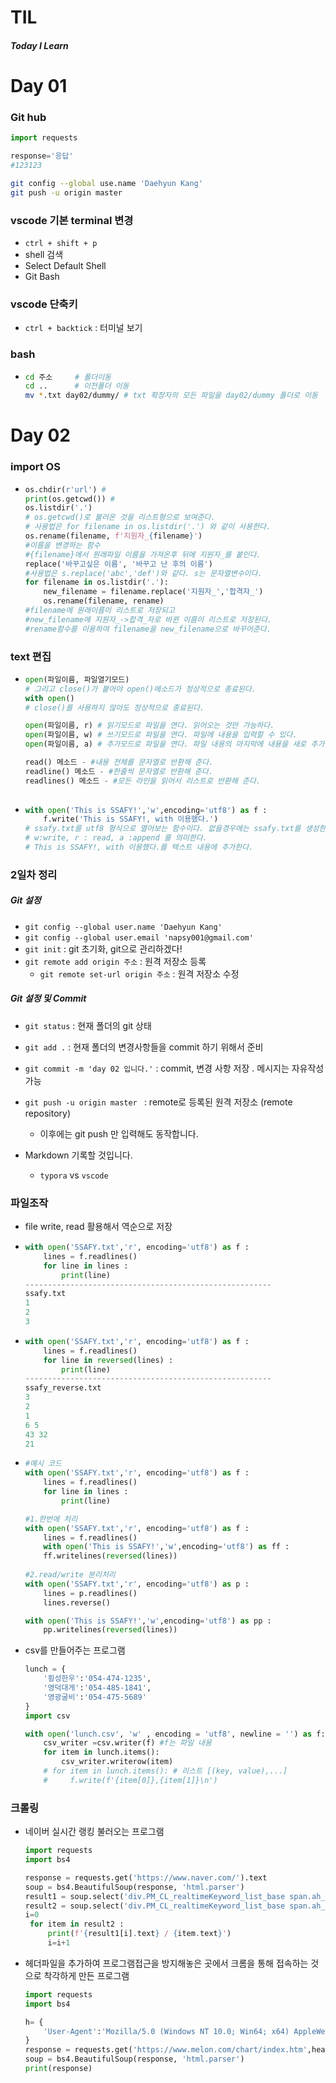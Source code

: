 # TIL

##### Today I Learn

# Day 01

### Git hub

```python
import requests

response='응답'
#123123
```



```bash
git config --global use.name 'Daehyun Kang'
git push -u origin master
```

### vscode 기본 terminal 변경

- `ctrl + shift + p`
- shell 검색 
- Select Default Shell
- Git Bash



### vscode 단축키

- ` ctrl + backtick ` : 터미널 보기



### bash

* ```bash 
  cd 주소		# 폴더이동
  cd ..		 # 이전폴더 이동
  mv *.txt day02/dummy/ # txt 확장자의 모든 파일을 day02/dummy 폴더로 이동
  ```

# Day 02

### import OS

* ```python
  os.chdir(r'url') #
  print(os.getcwd()) # 
  os.listdir('.') 
  # os.getcwd()로 불러온 것을 리스트형으로 보여준다.
  # 사용법은 for filename in os.listdir('.') 와 같이 사용한다.
  os.rename(filename, f'지원자_{filename}')
  #이름을 변경하는 함수 
  #{filename}에서 원래파일 이름을 가져온후 뒤에 지원자_를 붙인다.
  replace('바꾸고싶은 이름', '바꾸고 난 후의 이름')
  #사용법은 s.replace('abc','def')와 같다. s는 문자열변수이다.
  for filename in os.listdir('.'):
      new_filename = filename.replace('지원자_','합격자_')
      os.rename(filename, rename)
  #filename에 원래이름이 리스트로 저장되고 
  #new_filename에 지원자_->합격_자로 바뀐 이름이 리스트로 저장된다.
  #rename함수를 이용하여 filename을 new_filename으로 바꾸어준다.
  ```

### text 편집

* ```python
  open(파일이름, 파일열기모드) 
  # 그리고 close()가 붙어야 open()메소드가 정상적으로 종료된다. 
  with open()
  # close()를 사용하지 않아도 정상적으로 종료된다.
  
  open(파일이름, r) # 읽기모드로 파일을 연다. 읽어오는 것만 가능하다.
  open(파일이름, w) # 쓰기모드로 파일을 연다. 파일에 내용을 입력할 수 있다.
  open(파일이름, a) # 추가모드로 파일을 연다. 파일 내용의 마지막에 내용을 새로 추가한다.
  
  read() 메소드 - #내용 전체를 문자열로 반환해 준다.
  readline() 메소드 - #한줄씩 문자열로 반환해 준다.
  readlines() 메소드 - #모든 라인을 읽어서 리스트로 반환해 준다.
    
  ```

* ```python
  with open('This is SSAFY!','w',encoding='utf8') as f :
      f.write('This is SSAFY!, with 이용했다.')
  # ssafy.txt를 utf8 형식으로 열어보는 함수이다. 없을경우에는 ssafy.txt를 생성한 후 오픈한다
  # w:write, r : read, a :append 를 의미한다. 
  # This is SSAFY!, with 이용했다.를 텍스트 내용에 추가한다.
  ```

### 2일차 정리

##### Git 설정

* `git config --global user.name 'Daehyun Kang'`
* `git config --global user.email 'napsy001@gmail.com'`
* `git init` : git 초기화, git으로 관리하겠다!
* `git remote add origin 주소` : 원격 저장소 등록
  * `git remote set-url origin 주소`  : 원격 저장소 수정

##### Git 설정 및 Commit

* `git status` : 현재 폴더의 git 상태
* `git add .` : 현재 폴더의 변경사항들을 commit 하기 위해서 준비
* `git commit -m 'day 02 입니다.'` : commit, 변경 사항 저장 . 메시지는 자유작성 가능
* `git push -u origin master ` : remote로 등록된 원격 저장소 (remote repository) 
  * 이후에는 git push 만 입력해도 동작합니다.	



* Markdown 기록할 것입니다.
  * `typora` vs `vscode`

### 파일조작

* file write, read 활용해서 역순으로 저장

* ```python
  with open('SSAFY.txt','r', encoding='utf8') as f :
      lines = f.readlines()
      for line in lines :
          print(line)
  -------------------------------------------------------
  ssafy.txt
  1
  2
  3
  ```

* ```python 
  with open('SSAFY.txt','r', encoding='utf8') as f :
      lines = f.readlines()
      for line in reversed(lines) :
          print(line)
  -------------------------------------------------------
  ssafy_reverse.txt
  3
  2
  1
  6 5
  43 32
  21
  ```

* ``` python
  #예시 코드
  with open('SSAFY.txt','r', encoding='utf8') as f :
      lines = f.readlines()
      for line in lines :
          print(line)
  
  #1.한번에 처리
  with open('SSAFY.txt','r', encoding='utf8') as f :
      lines = f.readlines()
      with open('This is SSAFY!','w',encoding='utf8') as ff :
      ff.writelines(reversed(lines))      
      
  #2.read/write 분리처리
  with open('SSAFY.txt','r', encoding='utf8') as p :
      lines = p.readlines()
      lines.reverse()
  
  with open('This is SSAFY!','w',encoding='utf8') as pp :
      pp.writelines(reversed(lines))        
  ```

* csv를 만들어주는 프로그램   

  ```python
  lunch = {
      '횡성한우':'054-474-1235',
      '영덕대게':'054-485-1841',
      '영광굴비':'054-475-5689'
  }
  import csv
  
  with open('lunch.csv', 'w' , encoding = 'utf8', newline = '') as f:
      csv_writer =csv.writer(f) #f는 파일 내용
      for item in lunch.items():
          csv_writer.writerow(item)
      # for item in lunch.items(): # 리스트 [(key, value),...]
      #     f.write(f'{item[0]},{item[1]}\n')  
  ```

### 크롤링

* 네이버 실시간 랭킹 불러오는 프로그램  

  ```python 
  import requests
  import bs4
  
  response = requests.get('https://www.naver.com/').text
  soup = bs4.BeautifulSoup(response, 'html.parser')
  result1 = soup.select('div.PM_CL_realtimeKeyword_list_base span.ah_r')
  result2 = soup.select('div.PM_CL_realtimeKeyword_list_base span.ah_k')
  i=0
   for item in result2 :
       print(f'{result1[i].text} / {item.text}')
       i=i+1    
  ```

* 헤더파일을 추가하여 프로그램접근을 방지해놓은 곳에서 크롬을 통해 접속하는 것으로 착각하게 만든 프로그램

  ```python
  import requests
  import bs4
  
  h= {
      'User-Agent':'Mozilla/5.0 (Windows NT 10.0; Win64; x64) AppleWebKit/537.36 (KHTML, like Gecko) Chrome/71.0.3578.98 Safari/537.36'
  }
  response = requests.get('https://www.melon.com/chart/index.htm',headers=h).text
  soup = bs4.BeautifulSoup(response, 'html.parser')
  print(response)
  ```
